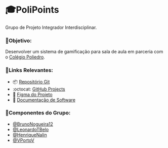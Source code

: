 # 🎓PoliPoints
Grupo de Projeto Integrador Interdisciplinar.

### 🎯Objetivo:
Desenvolver um sistema de gamificação para sala de aula em parceria com o [Colégio Poliedro](https://www.colegiopoliedro.com.br/).

### 🔗Links Relevantes:
- 📦 [Repositório Git](https://github.com/PII-3-Semestre-CIC-2025/PlataformaPoliedro)
- :octocat: [GitHub Projects](https://github.com/orgs/PII-3-Semestre-CIC-2025/projects/1/views/1)
- 📐 [Figma do Projeto](https://www.figma.com/design/hKAIL7VGMuepwqao3CamLZ/PI---2025---1SEMESTRE?node-id=0-1&t=XGezNpkPVttgZG90-1)  
- 📑 [Documentação de Software](https://docs.google.com/document/d/1pHsOSU04TJgMk6EXPzR1UY7-iCh9av8w/edit?usp=sharing&ouid=114838215933637261222&rtpof=true&sd=true)

### 👥Componentes do Grupo:
- [@BrunoNogueira12](https://github.com/BrunoNogueira12)  
- [@LeonardoTBelo](https://github.com/LeonardoTBelo)  
- [@HenriqueNalin](https://github.com/HenriqueNalin)  
- [@VPortoV](https://github.com/VPortoV)  

